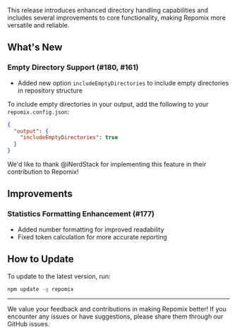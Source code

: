 This release introduces enhanced directory handling capabilities and includes several improvements to core functionality, making Repomix more versatile and reliable.

## What's New

### Empty Directory Support (#180, #161)
- Added new option `includeEmptyDirectories`  to include empty directories in repository structure

To include empty directories in your output, add the following to your `repomix.config.json`:

```json
{
  "output": {
    "includeEmptyDirectories": true
  }
}
```

We'd like to thank @iNerdStack for implementing this feature in their contribution to Repomix!

## Improvements

### Statistics Formatting Enhancement (#177)
- Added number formatting for improved readability
- Fixed token calculation for more accurate reporting

## How to Update

To update to the latest version, run:

```bash
npm update -g repomix
```

---

We value your feedback and contributions in making Repomix better! If you encounter any issues or have suggestions, please share them through our GitHub issues.
